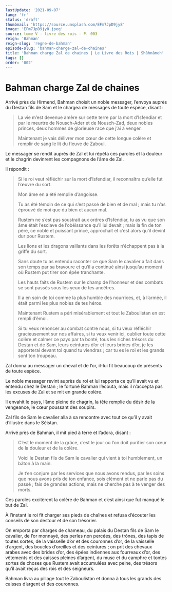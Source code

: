 ```yaml
---
lastUpdate: '2021-09-07'
lang: 'fr'
status: 'draft'
thumbnail: 'https://source.unsplash.com/EFm7JpD9jy8'
image: 'EFm7JpD9jy8.jpeg'
source: tome V - livre des rois - P. 003
reign: 'Bahman'
reign-slug: 'regne-de-bahman'
episode-slug: 'bahman-charge-zal-de-chaines'
title: 'Bahman charge Zal de chaines | Le Livre des Rois | Shâhnâmeh'
tags: []
order: '002'
---
```


<!-- LTeX: language=fr -->

# Bahman charge Zal de chaines

Arrivé près du Hirmend, Bahman choisit un noble messager, l’envoya auprès du Destan fils de Sam et le chargea de messages de toute espèce, disant :

> La vie m’est devenue amère sur cette terre par la mort d’Isfendiar et par le meurtre de Nousch-Ader et de Nousch-Zad, deux nobles princes, deux hommes de glorieuse race que j’ai à venger.
>
> Maintenant je vais délivrer mon cœur de cette longue colère et remplir de sang le lit du fleuve de Zaboul.

Le messager se rendit auprès de Zal et lui répéta ces paroles et la douleur et le chagrin devinrent les compagnons de l’âme de Zal.

Il répondit :

> Si le roi veut réfléchir sur la mort d’Isfendiar, il reconnaîtra qu’elle fut l’œuvre du sort.
>
> Mon âme en a été remplie d’angoisse.
>
> Tu as été témoin de ce qui s’est passé de bien et de mal ; mais tu n’as éprouvé de moi que du bien et aucun mal.
>
> Rustem ne s’est pas soustrait aux ordres d’Isfendiar, tu as vu que son âme était l’esclave de l’obéissance qu’il lui devait ; mais la fin de ton père, ce noble et puissant prince, approchait et c’est alors qu’il devint dur pour Rustem.
>
> Les lions et les dragons vaillants dans les forêts n’échappent pas à la griffe du sort.
>
> Sans doute tu as entendu raconter ce que Sam le cavalier a fait dans son temps par sa bravoure et qu’il a continué ainsi jusqu’au moment où Rustem put tirer son épée tranchante.
>
> Les hauts faits de Rustem sur le champ de l’honneur et des combats se sont passés sous les yeux de tes ancêtres.
>
> Il a en soin de toi comme la plus humble des nourrices, et, à l’armée, il était parmi les plus nobles de tes héros.
>
> Maintenant Rustem a péri misérablement et tout le Zaboulistan en est rempli d’émoi.
>
> Si tu veux renoncer au combat contre nous, si tu veux réfléchir gracieusement sur nos affaires, si tu veux venir ici, oublier toute cette colère et calmer ce pays par ta bonté, tous les riches trésors du Destan et de Sam, leurs ceintures d’or et leurs brides d’or, je les apporterai devant toi quand tu viendras ; car tu es le roi et les grands sont ton troupeau.

Zal donna au messager un cheval et de l’or, il-lui fit beaucoup de présents de toute espèce.

Le noble messager revint auprès du roi et lui rapporta ce qu’il avait vu et entendu chez le Destan ; le fortuné Bahman l’écouta, mais il n’accepta pas les excuses de Zal et se mit en grande colère.

Il envahit le pays, l’âme pleine de chagrin, la tête remplie du désir de la vengeance, le cœur poussant des soupirs.

Zal fils de Sam le cavalier alla à sa rencontre avec tout ce qu’il y avait d’illustre dans le Séistan.

Arrivé près de Bahman, il mit pied à terre et l’adora, disant :

> C’est le moment de la grâce, c’est le jour où l’on doit purifier son cœur de la douleur et de la colère.
>
> Voici le Destan fils de Sam le cavalier qui vient à toi humblement, un bâton à la main.
>
> Je t’en conjure par les services que nous avons rendus, par les soins que nous avons pris de ton enfance, sois clément et ne parle pas du passé ; fais de grandes actions, mais ne cherche pas à te venger des morts.

Ces paroles excitèrent la colère de Bahman et c’est ainsi que fut manqué le but de Zal.

À l’instant le roi fit charger ses pieds de chaînes et refusa d’écouter les conseils de son destour et de son trésorier.

On emporta par charges de chameau, du palais du Destan fils de Sam le cavalier, de l’or monnayé, des perles non percées, des trônes, des tapis de toutes sortes, de la vaisselle d’or et des couronnes d’or, de la vaisselle d’argent, des boucles d’oreilles et des ceintures ; on prit des chevaux arabes avec des brides d’or, des épées indiennes aux fourreaux d’or, des vêtements et des caisses pleines d’argent, du musc et du camphre et tontes sortes de choses que Rustem avait accumulées avec peine, des trésors qu’il avait reçus des rois et des seigneurs.

Bahman livra au pillage tout le Zaboulistan et donna à tous les grands des caisses d’argent et des couronnes.
